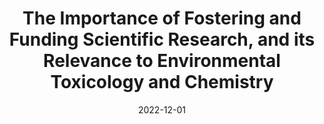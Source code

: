 ---
title: The Importance of Fostering and Funding Scientific Research, and its Relevance to Environmental Toxicology and Chemistry
collection: publications
permalink: /publication/2022-12-01-The-Importance-of-Fostering-and-Funding-Scientific-Research-and-its-Relevance-to-Environmental-Toxicology-and-Chemistry
category: manuscripts
date: 2022-12-01
venue: 'Environmental Toxicology and Chemistry'
link: 'http://dx.doi.org/10.1002/etc.5542'
citation: 'Sesin, V.; Judy, J.; Kapustka, L.; Opeolu, B.; Ottinger, M.; Bertsch, P.; Wang, Y.; Lazorchak, J.; <b>Smythe, T.</b>; Stahl, R. The Importance of Fostering and Funding Scientific Research, and its Relevance to Environmental Toxicology and Chemistry. <i>Environmental Toxicology and Chemistry</i> <b>2022</b>, <i>42</i> (3), 581–593. DOI: 10.1002/etc.5542'
---